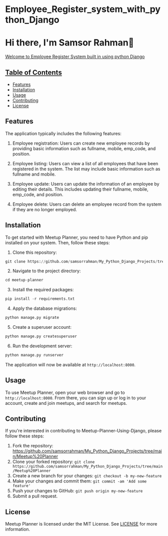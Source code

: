 # Employee_Register_system_with_python_Django

  <h1 color=#F7CC18FF> Hi there, I'm Samsor Rahman👋<a href="#"></h1>
  
Welcome to Employee Register System built in using python Django


## Table of Contents

- [Features](#features)
- [Installation](#installation)
- [Usage](#usage)
- [Contributing](#contributing)
- [License](#license)

## Features

 The application typically includes the following features:

1. Employee registration: Users can create new employee records by providing basic information such as fullname, mobile, emp_code, and position.

2. Employee listing: Users can view a list of all employees that have been registered in the system. The list may include basic information such as fullname and mobile.

3. Employee update: Users can update the information of an employee by editing their details. This includes updating their fullname, mobile, emp_code, and position.

4. Employee delete: Users can delete an employee record from the system if they are no longer employed.

## Installation

To get started with Meetup Planner, you need to have Python and pip installed on your system. Then, follow these steps:

1. Clone this repository:
```python
git clone https://github.com/samsorrahman/My_Python_Django_Projects/tree/main/Meetup%20Planner
```
2. Navigate to the project directory:
```python
cd meetup-planner
```
3. Install the required packages:
```python
pip install -r requirements.txt
```
4. Apply the database migrations:
```python
python manage.py migrate
```
5. Create a superuser account:
```python
python manage.py createsuperuser
```
6. Run the development server:
```python
python manage.py runserver
```

The application will now be available at `http://localhost:8000`.

## Usage

To use Meetup Planner, open your web browser and go to `http://localhost:8000`. From there, you can sign up or log in to your account, create and join meetups, and search for meetups.

## Contributing

If you're interested in contributing to Meetup-Planner-Using-Django, please follow these steps:

1. Fork the repository: https://github.com/samsorrahman/My_Python_Django_Projects/tree/main/Meetup%20Planner
2. Clone your forked repository: `git clone https://github.com/samsorrahman/My_Python_Django_Projects/tree/main/Meetup%20Planner`
3. Create a new branch for your changes: `git checkout -b my-new-feature`
4. Make your changes and commit them: `git commit -am 'Add some feature'`
5. Push your changes to GitHub: `git push origin my-new-feature`
6. Submit a pull request.

## License

Meetup Planner is licensed under the MIT License. See [LICENSE](LICENSE) for more information.
